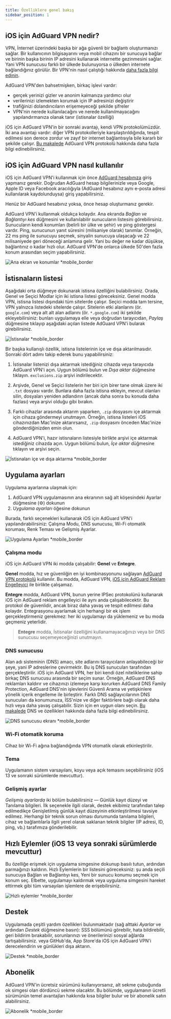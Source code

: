 ```yaml
---
title: Özelliklere genel bakış
sidebar_position: 1
---
```


## iOS için AdGuard VPN nedir?

VPN, İnternet üzerindeki başka bir ağa güvenli bir bağlantı oluşturmanızı sağlar. Bir kullanıcının bilgisayarını veya mobil cihazını bir sunucuya bağlar ve birinin başka birinin IP adresini kullanarak internette gezinmesini sağlar. Yani VPN sunucusu farklı bir ülkede bulunuyorsa o ülkeden internete bağlandığınız görülür. Bir VPN'nin nasıl çalıştığı hakkında [daha fazla bilgi edinin](/general/how-vpn-works).

AdGuard VPN'den bahsetmişken, birkaç işlevi vardır:

- gerçek yerinizi gizler ve anonim kalmanıza yardımcı olur
- verilerinizi izlemekten korumak için IP adresinizi değiştirir
- trafiğinizi dolandırıcıların erişemeyeceği şekilde şifreler
- VPN'nin nerede kullanılacağını ve nerede kullanılmayacağını yapılandırmanıza olanak tanır (istisnalar özelliği)

iOS için AdGuard VPN'in bir sonraki avantajı, kendi VPN protokolümüzdür. İki ana avantajı vardır: diğer VPN protokolleriyle karşılaştırıldığında, tespit edilmesi son derece zordur ve zayıf bir internet bağlantısıyla bile kararlı bir şekilde çalışır. [Bu makalede](/general/adguard-vpn-protocol) AdGuard VPN protokolü hakkında daha fazla bilgi edinebilirsiniz.

## iOS için AdGuard VPN nasıl kullanılır

iOS için AdGuard VPN'i kullanmak için önce [AdGuard hesabınıza](https://my.adguard.com/) giriş yapmanız gerekir. Doğrudan AdGuard hesap bilgilerinizle veya Google, Apple ID veya Facebook aracılığıyla (AdGuard hesabınız aynı e-posta adresi kullanılarak kaydolunduysa) giriş yapabilirsiniz.

Henüz bir AdGuard hesabınız yoksa, önce hesap oluşturmanız gerekir.

AdGuard VPN'i kullanmak oldukça kolaydır. Ana ekranda *Bağlan ve Bağlantıyı kes* düğmesini ve kullanılabilir sunucuların listesini görebilirsiniz. Sunucuların kendi konumları (belirli bir ülke ve şehir) ve ping göstergesi vardır. Ping, sunucunun yanıt süresini (milisaniye olarak) tanımlar. Örneğin, 22 ms ping ile sunucuyu seçmek, sinyalin sunucuya ulaşacağı ve 22 milisaniyede geri döneceği anlamına gelir. Yani bu değer ne kadar düşükse, bağlantınız o kadar hızlı olur. AdGuard VPN'de onlarca ülkede 50'den fazla konum arasından seçim yapabilirsiniz.

![Ana ekran ve konumlar *mobile_border](https://cdn.adguardvpn.com/content/kb/vpn/ios/1.png?123)

## İstisnaların listesi

Aşağıdaki orta düğmeye dokunarak istisna özelliğini bulabilirsiniz. Orada, Genel ve Seçici Modlar için iki istisna listesi göreceksiniz. Genel modda VPN, istisna listesi dışındaki tüm sitelerde çalışır. Seçici modda tam tersine, VPN yalnızca listedeki sitelerde çalışır. Sitelerin etki alanlarını (ör. `google.com`) veya alt alt alan adlarını (ör. `*.google.com`) iki şekilde ekleyebilirsiniz: bunları uygulamaya elle veya doğrudan tarayıcıdan, *Paylaş* düğmesine tıklayıp aşağıdaki açılan listede AdGuard VPN'i bularak girebilirsiniz.

![İstisnalar *mobile_border](https://cdn.adguardvpn.com/content/kb/vpn/ios/2.png?123)

Bir başka kullanışlı özellik, istisna listelerinin içe ve dışa aktarılmasıdır. Sonraki dört adımı takip ederek bunu yapabilirsiniz:

1. İstisnalar listenizi dışa aktarmak istediğiniz cihazda veya tarayıcıda AdGuard VPN'i açın. Uygun bölümü bulun ve *Dışa aktar* düğmesine tıklayın. `exclusions.zip` arşivi indirilecektir.

2. Arşivde, Genel ve Seçici listelerin her biri için birer tane olmak üzere iki `.txt` dosyası vardır. Bunlara daha fazla istisna ekleyin, mevcut olanları silin, dosyaları yeniden adlandırın (ancak daha sonra bu konuda daha fazlası) veya arşivi olduğu gibi bırakın.

3. Farklı cihazlar arasında aktarım yaparken, `.zip` dosyasını içe aktarmak için cihaza göndermeyi unutmayın. Örneğin, istisna listeleri iOS cihazınızdan Mac'inize aktarırsanız, `.zip` dosyasını önceden Mac'inize gönderdiğinizden emin olun.

4. AdGuard VPN'i, hazır istisnaların listesiyle birlikte arşivi içe aktarmak istediğiniz cihazda açın. Uygun bölümü bulun, *İçe aktar* düğmesine tıklayın ve arşivi seçin.

![İstisnaları içe ve dışa aktarma *mobile_border](https://cdn.adguardvpn.com/content/kb/vpn/ios/import-export-exclusions.png)

## Uygulama ayarları

Uygulama ayarlarına ulaşmak için:

1. AdGuard VPN uygulamasının ana ekranının sağ alt köşesindeki Ayarlar düğmesine (⚙) dokunun
2. *Uygulama ayarları* öğesine dokunun

Burada, farklı seçenekleri kullanarak iOS için AdGuard VPN'i yapılandırabilirsiniz: Çalışma Modu, DNS sunucusu, Wi-Fi otomatik koruması, Renk Teması ve Gelişmiş Ayarlar.

![Uygulama Ayarları *mobile_border](https://cdn.adguardvpn.com/content/kb/vpn/ios/app-settings.png)

### Çalışma modu

iOS için AdGuard VPN iki modda çalışabilir: **Genel** ve **Entegre**.

**Genel** modda, hız ve güvenliğin en iyi kombinasyonunu sağlayan [AdGuard VPN protokolü](/general/adguard-vpn-protocol) kullanılır. Bu modda, AdGuard VPN, [iOS için AdGuard Reklam Engelleyici](https://adguard.com/kb/adguard-for-ios/overview/) ile birlikte çalışamaz.

**Entegre** modda, AdGuard VPN, bunun yerine IPSec protokolünü kullanarak iOS için AdGuard reklam engelleyici ile aynı anda çalışabilecektir. Bu protokol de güvenlidir, ancak biraz daha yavaş ve tespit edilmesi daha kolaydır. Entegrasyonu ayarlamak için herhangi bir ek işlem gerçekleştirmeniz gerekmez: her iki uygulamayı da yüklemeniz ve bu moda geçmeniz yeterlidir.
> **Entegre** modda, İstisnalar özelliğini kullanamayacağınızı veya bir DNS sunucusu seçemeyeceğinizi unutmayın.

### DNS sunucusu

Alan adı sisteminin (DNS) amacı, site adlarını tarayıcıların anlayabileceği bir şeye, yani IP adreslerine çevirmektir. Bu iş DNS sunucuları tarafından gerçekleştirilir. iOS için AdGuard VPN, her biri kendi özel niteliklerine sahip birkaç DNS sunucusu arasında bir seçim sunar. Örneğin, AdGuard DNS reklamları kaldırır ve cihazınızı izlemeye karşı korurken AdGuard DNS Family Protection, AdGuard DNS'nin işlevlerini Güvenli Arama ve yetişkinlere yönelik içerik engelleme ile birleştirir. Farklı DNS sağlayıcılarının DNS sunucuları da konumunuza, İSS'nize ve diğer faktörlere bağlı olarak daha hızlı veya daha yavaş çalışabilir. Sizin için en uygun olanı seçin. [Bu makalede](https://adguard-dns.io/kb/general/dns-filtering/#what-is-dns) DNS ve özellikleri hakkında daha fazla bilgi edinebilirsiniz.

![DNS sunucusu ekranı *mobile_border](https://cdn.adguardvpn.com/content/kb/vpn/ios/dns-server.png)

### Wi-Fi otomatik koruma

Cihaz bir Wi-Fi ağına bağlandığında VPN otomatik olarak etkinleştirilir.

### Tema

Uygulamanın sistem varsayılanı, koyu veya açık temasını seçebilirsiniz (iOS 13 ve sonraki sürümlerde mevcuttur).

### Gelişmiş ayarlar

*Gelişmiş ayarlarda* iki bölüm bulabilirsiniz — Günlük kayıt düzeyi ve Tanılama bilgileri. İlk seçenekle ilgili olarak, destek ekibimiz tarafından talep edilmedikçe Genişletilmiş günlük kayıt düzeyinin etkinleştirilmesi tavsiye edilmez. Herhangi bir teknik sorun olması durumunda tanılama bilgileri, cihaz ve bağlantılarla ilgili yerel olarak saklanan teknik bilgiler (IP adresi, ID, ping, vb.) tarafımıza gönderilebilir.

## Hızlı Eylemler (iOS 13 veya sonraki sürümlerde mevcuttur)

Bu özelliğe erişmek için uygulama simgesine dokunup basılı tutun, ardından parmağınızı kaldırın. Hızlı Eylemlerin bir listesini göreceksiniz: şu anda seçili sunucuya Bağlan ve Bağlantıyı kes, Yeni bir sunucu konumu seçmek için konum seç. Elbette, uygulamayı kaldırmak veya uygulama simgesini hareket ettirmek gibi tüm varsayılan işlemlere de erişebilirsiniz.

![Hızlı eylemler *mobile_border](https://cdn.adguardvpn.com/content/kb/vpn/ios/quick-actions.png)

## Destek

Uygulamada çeşitli yardım özellikleri bulunmaktadır (sağ alttaki *Ayarlar* ve ardından *Destek* düğmesine basın): SSS bölümünü görebilir, hata bildirebilir, geri bildirim bırakabilir, sorunlarınızı ve önerilerinizi sosyal ağlarda tartışabilirsiniz. veya GitHub'da, App Store'da iOS için AdGuard VPN'i derecelendirin ve günlükleri dışa aktarın.

![Destek *mobile_border](https://cdn.adguardvpn.com/content/kb/vpn/ios/support.png)

## Abonelik

AdGuard VPN'in ücretsiz sürümünü kullanıyorsanız, alt sekme çubuğunda ok simgesi olan dördüncü sekme olacaktır. Bu bölümde, uygulamanın ücretli sürümünün temel avantajları hakkında kısa bilgiler bulur ve bir abonelik satın alabilirsiniz.

![Abonelik *mobile_border](https://cdn.adguardvpn.com/content/kb/vpn/ios/subscription_en.png)
